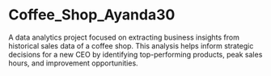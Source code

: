 # Coffee_Shop_Ayanda30
A data analytics project focused on extracting business insights from historical sales data of a coffee shop. This analysis helps inform strategic decisions for a new CEO by identifying top-performing products, peak sales hours, and improvement opportunities.
